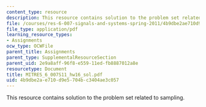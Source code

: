 ```yaml
---
content_type: resource
description: This resource contains solution to the problem set related to sampling.
file: /courses/res-6-007-signals-and-systems-spring-2011/4b9dbe2ae710d9e5704bc3404ae3c057_MITRES_6_007S11_hw16_sol.pdf
file_type: application/pdf
learning_resource_types:
- Assignments
ocw_type: OCWFile
parent_title: Assignments
parent_type: SupplementalResourceSection
parent_uid: 2e9a8aff-96f8-e559-11ed-fb8887012a8e
resourcetype: Document
title: MITRES_6_007S11_hw16_sol.pdf
uid: 4b9dbe2a-e710-d9e5-704b-c3404ae3c057
---
```

This resource contains solution to the problem set related to sampling.

